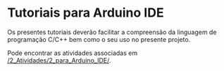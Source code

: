
# Tutoriais para Arduino IDE

Os presentes tutoriais deverão facilitar a compreensão da linguagem de programação C/C++ bem como o seu uso no presente projeto.

Pode encontrar as atividades associadas em [/2_Atividades/2_para_Arduino_IDE/](https://github.com/ipleiria-robotics/iModBot/tree/master/2_Atividades/2_para_Arduino_IDE).
